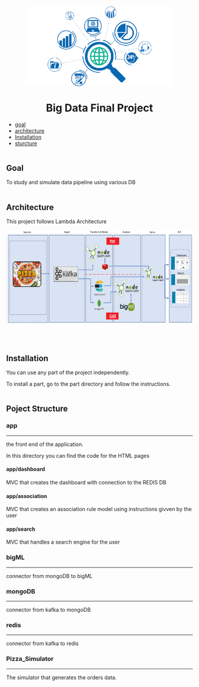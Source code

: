 <p align="center">
  <img src="./images/big data logo.png" width="400"/>
</p>

<h1 align="center">Big Data Final Project</h1>

- [goal](#goal)
- [architecture](#architecture)
- [Installation](#installation)
- [sturcture](#poject-structure)
<br/><br/>

## Goal

To study and simulate data pipeline using various DB
<br/><br/>

## Architecture

This project follows Lambda Architecture
<p align="center">
<img src= "./images/lambda_architecture.png" />
</p>
<br/><br/>

## Installation

You can use any part of the project independently.

To install a part, go to the part directory and follow the instructions.
<br/><br/>

## Poject Structure

### app
---
the front end of the application.

In this directory you can find the code for the HTML pages

#### app/dashboard
MVC that creates the dashboard with connection to the REDIS DB

#### app/association
MVC that creates an association rule model using instructions givven by the user

#### app/search
MVC that handles a search engine for the user 

### bigML
---
connector from mongoDB to bigML 

### mongoDB
---
connector from kafka to mongoDB

### redis 
---
connector from kafka to redis 

### Pizza_Simulator
---
The simulator that generates the orders data.
<br/><br/>


